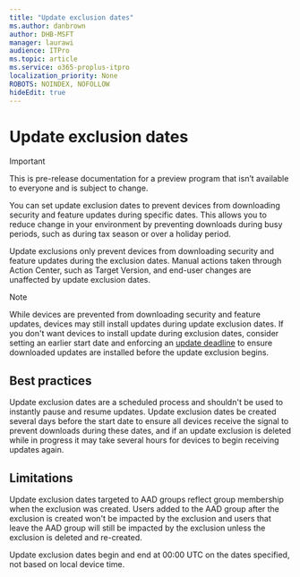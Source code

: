 ```yaml
---
title: "Update exclusion dates"
ms.author: danbrown
author: DHB-MSFT
manager: laurawi
audience: ITPro
ms.topic: article
ms.service: o365-proplus-itpro
localization_priority: None
ROBOTS: NOINDEX, NOFOLLOW
hideEdit: true
---
```


# Update exclusion dates

> [!IMPORTANT]
> This is pre-release documentation for a preview program that isn’t available to everyone and is subject to change.

You can set update exclusion dates to prevent devices from downloading security and feature updates during specific dates. This allows you to reduce change in your environment by preventing downloads during busy periods, such as during tax season or over a holiday period.

Update exclusions only prevent devices from downloading security and feature updates during the exclusion dates. Manual actions taken through Action Center, such as Target Version, and end-user changes are unaffected by update exclusion dates.

> [!NOTE]
> While devices are prevented from downloading security and feature updates, devices may still install updates during update exclusion dates. If you don't want devices to install update during exclusion dates, consider setting an earlier start date and enforcing an [update deadline](update-deadline.md) to ensure downloaded updates are installed before the update exclusion begins.

## Best practices

Update exclusion dates are a scheduled process and shouldn't be used to instantly pause and resume updates. Update exclusion dates be created several days before the start date to ensure all devices receive the signal to prevent downloads during these dates, and if an update exclusion is deleted while in progress it may take several hours for devices to begin receiving updates again.

## Limitations

Update exclusion dates targeted to AAD groups reflect group membership when the exclusion was created. Users added to the AAD group after the exclusion is created won't be impacted by the exclusion and users that leave the AAD group will still be impacted by the exclusion unless the exclusion is deleted and re-created.

Update exclusion dates begin and end at 00:00 UTC on the dates specified, not based on local device time.
